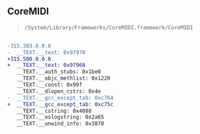 ## CoreMIDI

> `/System/Library/Frameworks/CoreMIDI.framework/CoreMIDI`

```diff

-315.303.0.0.0
-  __TEXT.__text: 0x97970
+315.500.0.0.0
+  __TEXT.__text: 0x97968
   __TEXT.__auth_stubs: 0x1be0
   __TEXT.__objc_methlist: 0x1220
   __TEXT.__const: 0x99f
   __TEXT.__dlopen_cstrs: 0x4e
-  __TEXT.__gcc_except_tab: 0xc764
+  __TEXT.__gcc_except_tab: 0xc75c
   __TEXT.__cstring: 0x4088
   __TEXT.__oslogstring: 0x2a65
   __TEXT.__unwind_info: 0x3870

```
